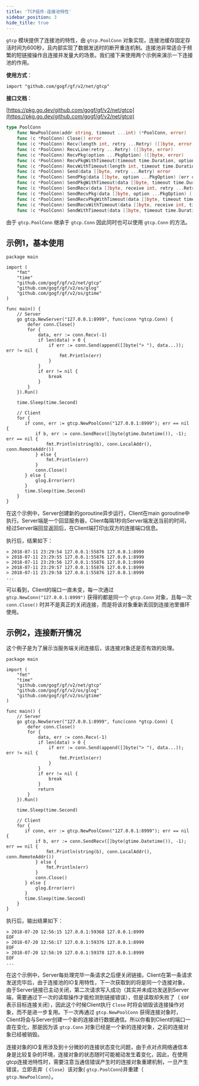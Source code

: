```yaml
---
title: 'TCP组件-连接池特性'
sidebar_position: 3
hide_title: true
---
```


`gtcp` 模块提供了连接池的特性，由 `gtcp.PoolConn` 对象实现，连接池缓存固定存活时间为600秒，且内部实现了数据发送时的断开重连机制。连接池非常适合于频繁的短链接操作且连接并发量大的场景。我们接下来使用两个示例来演示一下连接池的作用。

**使用方式**：

```
import "github.com/gogf/gf/v2/net/gtcp"
```

**接口文档**：

[https://pkg.go.dev/github.com/gogf/gf/v2/net/gtcp](https://pkg.go.dev/github.com/gogf/gf/v2/net/gtcp)

```go
type PoolConn
    func NewPoolConn(addr string, timeout ...int) (*PoolConn, error)
    func (c *PoolConn) Close() error
    func (c *PoolConn) Recv(length int, retry ...Retry) ([]byte, error)
    func (c *PoolConn) RecvLine(retry ...Retry) ([]byte, error)
    func (c *PoolConn) RecvPkg(option ...PkgOption) ([]byte, error)
    func (c *PoolConn) RecvPkgWithTimeout(timeout time.Duration, option ...PkgOption) ([]byte, error)
    func (c *PoolConn) RecvWithTimeout(length int, timeout time.Duration, retry ...Retry) (data []byte, err error)
    func (c *PoolConn) Send(data []byte, retry ...Retry) error
    func (c *PoolConn) SendPkg(data []byte, option ...PkgOption) (err error)
    func (c *PoolConn) SendPkgWithTimeout(data []byte, timeout time.Duration, option ...PkgOption) error
    func (c *PoolConn) SendRecv(data []byte, receive int, retry ...Retry) ([]byte, error)
    func (c *PoolConn) SendRecvPkg(data []byte, option ...PkgOption) ([]byte, error)
    func (c *PoolConn) SendRecvPkgWithTimeout(data []byte, timeout time.Duration, option ...PkgOption) ([]byte, error)
    func (c *PoolConn) SendRecvWithTimeout(data []byte, receive int, timeout time.Duration, retry ...Retry) ([]byte, error)
    func (c *PoolConn) SendWithTimeout(data []byte, timeout time.Duration, retry ...Retry) error
```

由于 `gtcp.PoolConn` 继承于 `gtcp.Conn` 因此同时也可以使用 `gtcp.Conn` 的方法。

## 示例1，基本使用

```
package main

import (
    "fmt"
    "time"
    "github.com/gogf/gf/v2/net/gtcp"
    "github.com/gogf/gf/v2/os/glog"
    "github.com/gogf/gf/v2/os/gtime"
)

func main() {
    // Server
    go gtcp.NewServer("127.0.0.1:8999", func(conn *gtcp.Conn) {
        defer conn.Close()
        for {
            data, err := conn.Recv(-1)
            if len(data) > 0 {
                if err := conn.Send(append([]byte("> "), data...)); err != nil {
                    fmt.Println(err)
                }
            }
            if err != nil {
                break
            }
        }
    }).Run()

    time.Sleep(time.Second)

    // Client
    for {
       if conn, err := gtcp.NewPoolConn("127.0.0.1:8999"); err == nil {
           if b, err := conn.SendRecv([]byte(gtime.Datetime()), -1); err == nil {
               fmt.Println(string(b), conn.LocalAddr(), conn.RemoteAddr())
           } else {
               fmt.Println(err)
           }
           conn.Close()
       } else {
           glog.Error(err)
       }
       time.Sleep(time.Second)
    }
}
```

在这个示例中，Server创建新的goroutine异步运行，Client在main goroutine中执行。Server端是一个回显服务器，Client每隔1秒向Server端发送当前的时间，经过Server端回显返回后，在Client端打印出双方的连接端口信息。

执行后，结果如下：

```
> 2018-07-11 23:29:54 127.0.0.1:55876 127.0.0.1:8999
> 2018-07-11 23:29:55 127.0.0.1:55876 127.0.0.1:8999
> 2018-07-11 23:29:56 127.0.0.1:55876 127.0.0.1:8999
> 2018-07-11 23:29:57 127.0.0.1:55876 127.0.0.1:8999
> 2018-07-11 23:29:58 127.0.0.1:55876 127.0.0.1:8999
...
```

可以看到，Client的端口一直未变，每一次通过 `gtcp.NewConn("127.0.0.1:8999")` 获得的都是同一个 `gtcp.Conn` 对象，且每一次 `conn.Close()` 时并不是真正的关闭连接，而是将该对象重新丢回到连接池里循环使用。

## 示例2，连接断开情况

这个例子是为了展示当服务端关闭连接后，该连接对象还是否有效的处理。

```
package main

import (
    "fmt"
    "time"
    "github.com/gogf/gf/v2/net/gtcp"
    "github.com/gogf/gf/v2/os/glog"
    "github.com/gogf/gf/v2/os/gtime"
)

func main() {
    // Server
    go gtcp.NewServer("127.0.0.1:8999", func(conn *gtcp.Conn) {
        defer conn.Close()
        for {
            data, err := conn.Recv(-1)
            if len(data) > 0 {
                if err := conn.Send(append([]byte("> "), data...)); err != nil {
                    fmt.Println(err)
                }
            }
            if err != nil {
                break
            }
            return
        }
    }).Run()

    time.Sleep(time.Second)

    // Client
    for {
       if conn, err := gtcp.NewPoolConn("127.0.0.1:8999"); err == nil {
           if b, err := conn.SendRecv([]byte(gtime.Datetime()), -1); err == nil {
               fmt.Println(string(b), conn.LocalAddr(), conn.RemoteAddr())
           } else {
               fmt.Println(err)
           }
           conn.Close()
       } else {
           glog.Error(err)
       }
       time.Sleep(time.Second)
    }
}
```

执行后，输出结果如下：

```
> 2018-07-20 12:56:15 127.0.0.1:59368 127.0.0.1:8999
EOF
> 2018-07-20 12:56:17 127.0.0.1:59376 127.0.0.1:8999
EOF
> 2018-07-20 12:56:19 127.0.0.1:59378 127.0.0.1:8999
EOF
...
```

在这个示例中，Server每处理完毕一条请求之后便关闭链接。Client在第一条请求发送完毕后，由于连接池的IO复用特性，下一次获取到的将是同一个连接对象，由于Server链接已主动关闭，第二次请求写入成功（其实并未成功发送到Server端，需要通过下一次的读取操作才能检测到链接错误），但是读取却失败了（ `EOF` 表示目标连接关闭），因此这个时候Client执行 `Close` 时将会销毁该连接操作对象，而不是进一步复用。下一次再通过 `gtcp.NewPoolConn` 获得连接对象时，Client将会与Server创建一个新的连接进行数据通信。所以你看到Client的端口一直在变化，那是因为该 `gtcp.Conn` 对象已经是一个新的连接对象，之前的连接对象已经被销毁。

连接对象的IO复用涉及到十分微妙的连接状态变化问题，由于点对点网络通信本身是比较复杂的环境，连接对象的状态随时可能被动发生着变化，因此，在使用gtcp连接池特性时，需要注意当通信错误产生时的连接对象重建机制，一旦产生错误，立即丢弃（ `Close`）该对象( `gtcp.PoolConn`)并重建（ `gtcp.NewPoolConn`）。